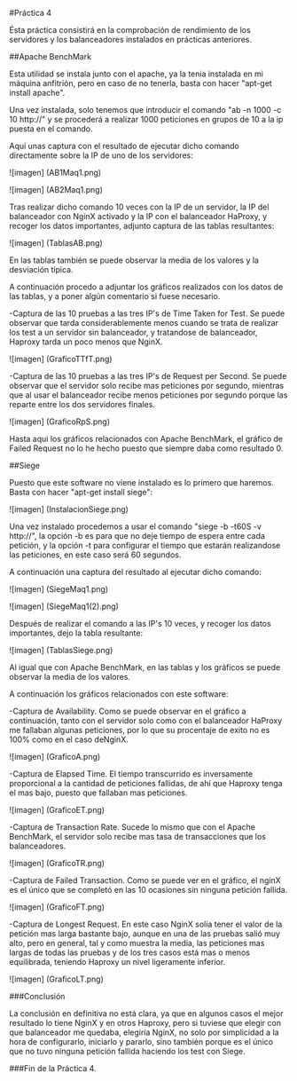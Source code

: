 #Práctica 4

Ésta práctica consistirá en la comprobación de rendimiento de los servidores y los balanceadores
instalados en prácticas anteriores.

##Apache BenchMark

Esta utilidad se instala junto con el apache, ya la tenia instalada en mi máquina anfitrión, pero en caso de no tenerla,
basta con hacer "apt-get install apache".

Una vez instalada, solo tenemos que introducir el comando "ab -n 1000 -c 10 http://<IP a analizar>" y se procederá a
realizar 1000 peticiones en grupos de 10 a la ip puesta en el comando.

Aqui unas captura con el resultado de ejecutar dicho comando directamente sobre la IP de uno de los servidores:

![imagen] (AB1Maq1.png)

![imagen] (AB2Maq1.png)

Tras realizar dicho comando 10 veces con la IP de un servidor, la IP del balanceador con NginX activado y la IP
con el balanceador HaProxy, y recoger los datos importantes, adjunto captura de las tablas resultantes:

![imagen] (TablasAB.png)

En las tablas también se puede observar la media de los valores y la desviación típica.

A continuación procedo a adjuntar los gráficos realizados con los datos de las tablas, y a poner algún comentario
si fuese necesario.

-Captura de las 10 pruebas a las tres IP's de Time Taken for Test.
Se puede observar que tarda considerablemente menos cuando se trata de realizar los test a un servidor sin balanceador,
y tratandose de balanceador, Haproxy tarda un poco menos que NginX.

![imagen] (GraficoTTfT.png)

-Captura de las 10 pruebas a las tres IP's de Request per Second.
Se puede observar que el servidor solo recibe mas peticiones por segundo, mientras que al usar el balanceador recibe
menos peticiones por segundo porque las reparte entre los dos servidores finales.

![imagen] (GraficoRpS.png)

Hasta aqui los gráficos relacionados con Apache BenchMark, el gráfico de Failed Request no lo he hecho puesto que siempre
daba como resultado 0.

##Siege

Puesto que este software no viene instalado es lo primero que haremos. Basta con hacer "apt-get install siege":

![imagen] (InstalacionSiege.png)

Una vez instalado procedemos a usar el comando "siege -b -t60S -v http://<IP a analizar>", la opción -b es para que no
deje tiempo de espera entre cada petición, y la opción -t para configurar el tiempo que estarán realizandose las
peticiones, en este caso será 60 segundos.

A continuación una captura del resultado al ejecutar dicho comando:

![imagen] (SiegeMaq1.png)

![imagen] (SiegeMaq1(2).png)

Después de realizar el comando a las IP's 10 veces, y recoger los datos importantes, dejo la tabla resultante:

![imagen] (TablasSiege.png)

Al igual que con Apache BenchMark, en las tablas y los gráficos se puede observar la media de los valores.

A continuación los gráficos relacionados con este software:

-Captura de Availability.
Como se puede observar en el gráfico a continuación, tanto con el servidor solo como con el balanceador HaProxy me
fallaban algunas peticiones, por lo que su procentaje de exito no es 100% como en el caso deNginX.

![imagen] (GraficoA.png)

-Captura de Elapsed Time.
El tiempo transcurrido es inversamente proporcional a la cantidad de peticiones fallidas, de ahí que Haproxy tenga
el mas bajo, puesto que fallaban mas peticiones.

![imagen] (GraficoET.png)

-Captura de Transaction Rate.
Sucede lo mismo que con el Apache BenchMark, el servidor solo recibe mas tasa de transacciones que los balanceadores.

![imagen] (GraficoTR.png)

-Captura de Failed Transaction.
Como se puede ver en el gráfico, el nginX es el único que se completó en las 10 ocasiones sin ninguna petición fallida.

![imagen] (GraficoFT.png)

-Captura de Longest Request.
En este caso NginX solía tener el valor de la petición mas larga bastante bajo, aunque en una de las pruebas salió
muy alto, pero en general, tal y como muestra la media, las peticiones mas largas de todas las pruebas y de los tres casos
está mas o menos equilibrada, teniendo Haproxy un nivel ligeramente inferior.

![imagen] (GraficoLT.png)

###Conclusión

La conclusión en definitiva no está clara, ya que en algunos casos el mejor resultado lo tiene NginX y en otros Haproxy,
pero si tuviese que elegir con que balanceador me quedaba, elegiría NginX, no solo por simplicidad a la hora de
configurarlo, iniciarlo y pararlo, sino también porque es el único que no tuvo ninguna petición fallida haciendo los test
con Siege.

###Fin de la Práctica 4.
